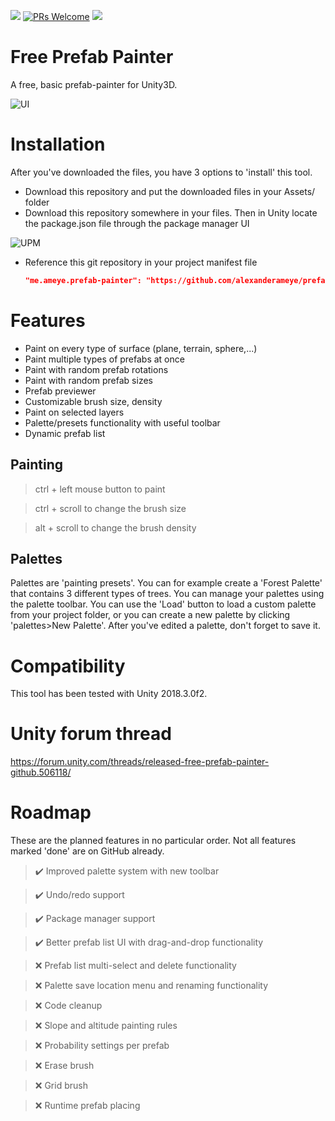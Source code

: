 
![](https://img.shields.io/badge/unity-2018.1%2B-blue.svg)
[![PRs Welcome](https://img.shields.io/badge/PRs-welcome-blue.svg)](http://makeapullrequest.com)
[![](https://img.shields.io/twitter/follow/alexanderameye.svg?label=Follow&style=social)](https://twitter.com/intent/follow?screen_name=alexanderameye)

# Free Prefab Painter
A free, basic prefab-painter for Unity3D.

![UI](https://i.imgur.com/T3jS9Cp.png)

# Installation
After you've downloaded the files, you have 3 options to 'install' this tool.

* Download this repository and put the downloaded files in your Assets/ folder
* Download this repository somewhere in your files. Then in Unity locate the package.json file through the package manager UI

![UPM](https://i.imgur.com/yZmyznp.png)

* Reference this git repository in your project manifest file

  ```json
  "me.ameye.prefab-painter": "https://github.com/alexanderameye/prefab-painter.git"
  ```

# Features
- Paint on every type of surface (plane, terrain, sphere,...)
- Paint multiple types of prefabs at once
- Paint with random prefab rotations
- Paint with random prefab sizes
- Prefab previewer
- Customizable brush size, density
- Paint on selected layers
- Palette/presets functionality with useful toolbar
- Dynamic prefab list

## Painting

> ctrl + left mouse button to paint

> ctrl + scroll to change the brush size

> alt + scroll to change the brush density

## Palettes
Palettes are 'painting presets'. You can for example create a 'Forest Palette' that contains 3 different types of trees.
You can manage your palettes using the palette toolbar. You can use the 'Load' button to load a custom palette from your project folder, or you can create a new palette by clicking 'palettes>New Palette'. After you've edited a palette, don't forget to save it.

# Compatibility
This tool has been tested with Unity 2018.3.0f2.

# Unity forum thread
https://forum.unity.com/threads/released-free-prefab-painter-github.506118/

# Roadmap
These are the planned features in no particular order. Not all features marked 'done' are on GitHub already.

> :heavy_check_mark: Improved palette system with new toolbar

> :heavy_check_mark: Undo/redo support

> :heavy_check_mark: Package manager support

> :heavy_check_mark: Better prefab list UI with drag-and-drop functionality

> :x: Prefab list multi-select and delete functionality

> :x: Palette save location menu and renaming functionality

> :x: Code cleanup

> :x: Slope and altitude painting rules

> :x: Probability settings per prefab

> :x: Erase brush

> :x: Grid brush

> :x: Runtime prefab placing
